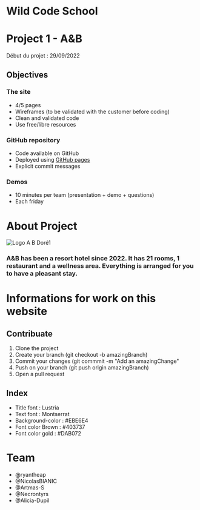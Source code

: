# Wild Code School

# Project 1 - A&B
Début du projet : 29/09/2022

## Objectives

### The site
- 4/5 pages
- Wireframes (to be validated with the customer before coding)
- Clean and validated code
- Use free/libre resources

### GitHub repository
- Code available on GitHub
- Deployed using [GitHub pages](https://pages.github.com/)
- Explicit commit messages

### Demos
- 10 minutes per team (presentation + demo + questions)
- Each friday

# About Project
![Logo A B Doré1](https://user-images.githubusercontent.com/110486975/192791863-4e269f1c-5dd7-4b6c-8962-d3f60b6e1d21.png)

### A&B has been a resort hotel since 2022. It has 21 rooms, 1 restaurant and a wellness area. Everything is arranged for you to have a pleasant stay.

# Informations for work on this website

## Contribuate
1. Clone the project
2. Create your branch (git checkout -b amazingBranch)
3. Commit your changes (git commmit -m "Add an amazingChange"
4. Push on your branch (git push origin amazingBranch)
5. Open a pull request

## Index
- Title font : Lustria
- Text font : Montserrat
- Background-color : #EBE6E4
- Font color Brown : #403737
- Font color gold : #DAB072

# Team
* @ryantheap
* @NicolasBIANIC
* @Artmas-S
* @Necrontyrs
* @Alicia-Dupil